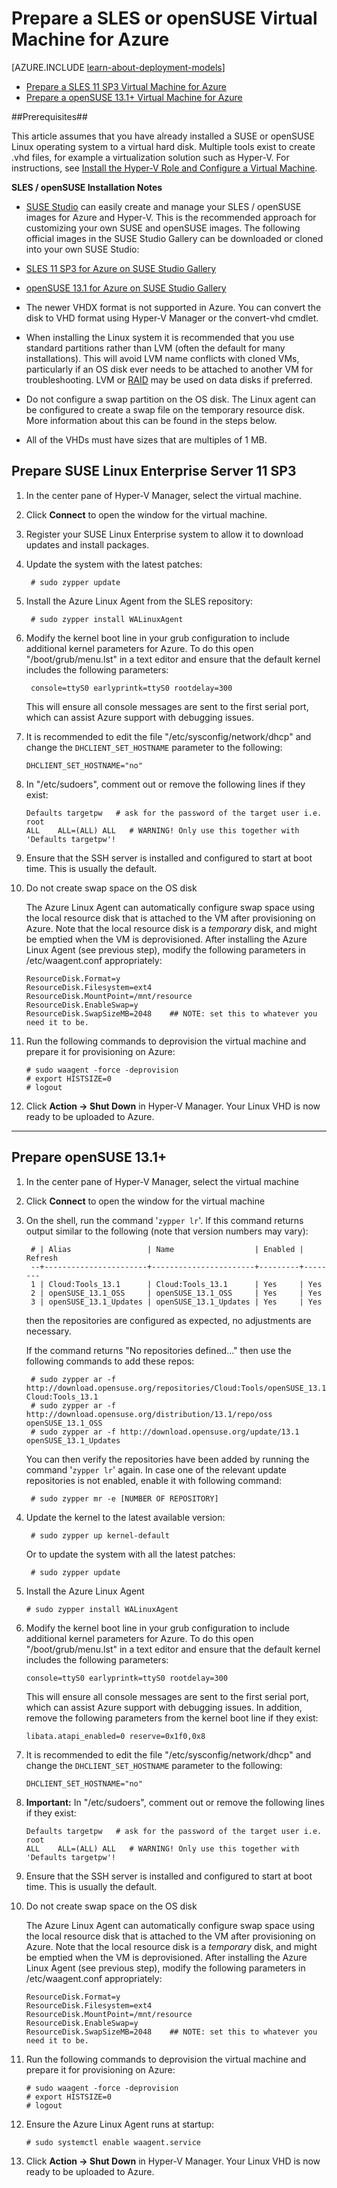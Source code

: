 <properties
	pageTitle="Create and upload a SUSE Linux VHD in Azure"
	description="Learn to create and upload an Azure virtual hard disk (VHD) that contains a SUSE Linux operating system."
	services="virtual-machines"
	documentationCenter=""
	authors="szarkos"
	manager="timlt"
	editor="tysonn"
	tags="azure-resource-manager,azure-service-management"/>

<tags
	ms.service="virtual-machines"
	ms.date="05/15/2015"
	wacn.date=""/>

# Prepare a SLES or openSUSE Virtual Machine for Azure

[AZURE.INCLUDE [learn-about-deployment-models](../includes/learn-about-deployment-models-include.md)]

- [Prepare a SLES 11 SP3 Virtual Machine for Azure](#sles11)
- [Prepare a openSUSE 13.1+ Virtual Machine for Azure](#osuse)

##Prerequisites##

This article assumes that you have already installed a SUSE or openSUSE Linux operating system to a virtual hard disk. Multiple tools exist to create .vhd files, for example a virtualization solution such as Hyper-V. For instructions, see [Install the Hyper-V Role and Configure a Virtual Machine](http://technet.microsoft.com/zh-cn/library/hh846766.aspx).


**SLES / openSUSE Installation Notes**

 - [SUSE Studio](http://www.susestudio.com) can easily create and manage your SLES / openSUSE images for Azure and Hyper-V. This is the recommended approach for customizing your own SUSE and openSUSE images. The following official images in the SUSE Studio Gallery can be downloaded or cloned into your own SUSE Studio:

  - [SLES 11 SP3 for Azure on SUSE Studio Gallery](http://susestudio.com/a/02kbT4/sles-11-sp3-for-windows-azure)
  - [openSUSE 13.1 for Azure on SUSE Studio Gallery](https://susestudio.com/a/02kbT4/opensuse-13-1-for-windows-azure)

- The newer VHDX format is not supported in Azure. You can convert the disk to VHD format using Hyper-V Manager or the convert-vhd cmdlet.

- When installing the Linux system it is recommended that you use standard partitions rather than LVM (often the default for many installations). This will avoid LVM name conflicts with cloned VMs, particularly if an OS disk ever needs to be attached to another VM for troubleshooting.  LVM or [RAID](/documentation/articles/virtual-machines-linux-configure-raid) may be used on data disks if preferred.

- Do not configure a swap partition on the OS disk. The Linux agent can be configured to create a swap file on the temporary resource disk.  More information about this can be found in the steps below.

- All of the VHDs must have sizes that are multiples of 1 MB.


## <a id="sles11"> </a>Prepare SUSE Linux Enterprise Server 11 SP3 ##

1. In the center pane of Hyper-V Manager, select the virtual machine.

2. Click **Connect** to open the window for the virtual machine.

3. Register your SUSE Linux Enterprise system to allow it to download updates and install packages.

4. Update the system with the latest patches:

		# sudo zypper update

5. Install the Azure Linux Agent from the SLES repository:

		# sudo zypper install WALinuxAgent

6. Modify the kernel boot line in your grub configuration to include additional kernel parameters for Azure. To do this open "/boot/grub/menu.lst" in a text editor and ensure that the default kernel includes the following parameters:

		console=ttyS0 earlyprintk=ttyS0 rootdelay=300

	This will ensure all console messages are sent to the first serial port, which can assist Azure support with debugging issues.

7.	It is recommended to edit the file "/etc/sysconfig/network/dhcp" and change the `DHCLIENT_SET_HOSTNAME` parameter to the following:

		DHCLIENT_SET_HOSTNAME="no"

8.	In "/etc/sudoers", comment out or remove the following lines if they exist:

		Defaults targetpw   # ask for the password of the target user i.e. root
		ALL    ALL=(ALL) ALL   # WARNING! Only use this together with 'Defaults targetpw'!

9.	Ensure that the SSH server is installed and configured to start at boot time.  This is usually the default.

10.	Do not create swap space on the OS disk

	The Azure Linux Agent can automatically configure swap space using the local resource disk that is attached to the VM after provisioning on Azure. Note that the local resource disk is a *temporary* disk, and might be emptied when the VM is deprovisioned. After installing the Azure Linux Agent (see previous step), modify the following parameters in /etc/waagent.conf appropriately:

		ResourceDisk.Format=y
		ResourceDisk.Filesystem=ext4
		ResourceDisk.MountPoint=/mnt/resource
		ResourceDisk.EnableSwap=y
		ResourceDisk.SwapSizeMB=2048    ## NOTE: set this to whatever you need it to be.

11.	Run the following commands to deprovision the virtual machine and prepare it for provisioning on Azure:

		# sudo waagent -force -deprovision
		# export HISTSIZE=0
		# logout

12. Click **Action -> Shut Down** in Hyper-V Manager. Your Linux VHD is now ready to be uploaded to Azure.


----------

## <a id="osuse"> </a>Prepare openSUSE 13.1+ ##

1. In the center pane of Hyper-V Manager, select the virtual machine

2. Click **Connect** to open the window for the virtual machine

3. On the shell, run the command '`zypper lr`'. If this command returns output similar to the following (note that version numbers may vary):

		# | Alias                 | Name                  | Enabled | Refresh
		--+-----------------------+-----------------------+---------+--------
		1 | Cloud:Tools_13.1      | Cloud:Tools_13.1      | Yes     | Yes
		2 | openSUSE_13.1_OSS     | openSUSE_13.1_OSS     | Yes     | Yes
		3 | openSUSE_13.1_Updates | openSUSE_13.1_Updates | Yes     | Yes

	then the repositories are configured as expected, no adjustments are necessary.

	If the command returns "No repositories defined..." then use the following commands to add these repos:

		# sudo zypper ar -f http://download.opensuse.org/repositories/Cloud:Tools/openSUSE_13.1 Cloud:Tools_13.1
		# sudo zypper ar -f http://download.opensuse.org/distribution/13.1/repo/oss openSUSE_13.1_OSS
		# sudo zypper ar -f http://download.opensuse.org/update/13.1 openSUSE_13.1_Updates

	You can then verify the repositories have been added by running the command '`zypper lr`' again. In case one of the relevant update repositories is not enabled, enable it with following command:

		# sudo zypper mr -e [NUMBER OF REPOSITORY]


4. Update the kernel to the latest available version:

		# sudo zypper up kernel-default

	Or to update the system with all the latest patches:

		# sudo zypper update

5.	Install the Azure Linux Agent

		# sudo zypper install WALinuxAgent

6.	Modify the kernel boot line in your grub configuration to include additional kernel parameters for Azure. To do this open "/boot/grub/menu.lst" in a text editor and ensure that the default kernel includes the following parameters:

		console=ttyS0 earlyprintk=ttyS0 rootdelay=300

	This will ensure all console messages are sent to the first serial port, which can assist Azure support with debugging issues. In addition, remove the following parameters from the kernel boot line if they exist:

		libata.atapi_enabled=0 reserve=0x1f0,0x8

7.	It is recommended to edit the file "/etc/sysconfig/network/dhcp" and change the `DHCLIENT_SET_HOSTNAME` parameter to the following:

		DHCLIENT_SET_HOSTNAME="no"

8.	**Important:** In "/etc/sudoers", comment out or remove the following lines if they exist:

		Defaults targetpw   # ask for the password of the target user i.e. root
		ALL    ALL=(ALL) ALL   # WARNING! Only use this together with 'Defaults targetpw'!

9.	Ensure that the SSH server is installed and configured to start at boot time.  This is usually the default.

10.	Do not create swap space on the OS disk

	The Azure Linux Agent can automatically configure swap space using the local resource disk that is attached to the VM after provisioning on Azure. Note that the local resource disk is a *temporary* disk, and might be emptied when the VM is deprovisioned. After installing the Azure Linux Agent (see previous step), modify the following parameters in /etc/waagent.conf appropriately:

		ResourceDisk.Format=y
		ResourceDisk.Filesystem=ext4
		ResourceDisk.MountPoint=/mnt/resource
		ResourceDisk.EnableSwap=y
		ResourceDisk.SwapSizeMB=2048    ## NOTE: set this to whatever you need it to be.

11.	Run the following commands to deprovision the virtual machine and prepare it for provisioning on Azure:

		# sudo waagent -force -deprovision
		# export HISTSIZE=0
		# logout

12. Ensure the Azure Linux Agent runs at startup:

		# sudo systemctl enable waagent.service

13. Click **Action -> Shut Down** in Hyper-V Manager. Your Linux VHD is now ready to be uploaded to Azure.
